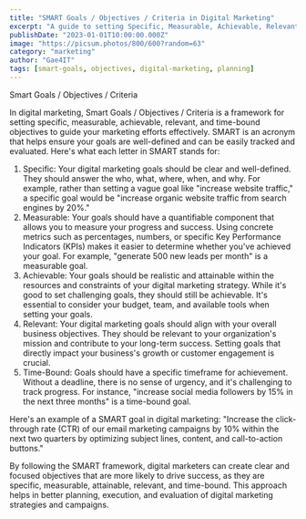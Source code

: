 ```yaml
---
title: "SMART Goals / Objectives / Criteria in Digital Marketing"
excerpt: "A guide to setting Specific, Measurable, Achievable, Relevant, and Time-bound (SMART) goals for effective digital marketing."
publishDate: "2023-01-01T10:00:00.000Z"
image: "https://picsum.photos/800/600?random=63"
category: "marketing"
author: "Gae4IT"
tags: [smart-goals, objectives, digital-marketing, planning]
---
```


Smart Goals / Objectives / Criteria

In digital marketing, Smart Goals / Objectives / Criteria is a framework for setting specific, measurable, achievable, relevant, and time-bound objectives to guide your marketing efforts effectively. SMART is an acronym that helps ensure your goals are well-defined and can be easily tracked and evaluated. Here's what each letter in SMART stands for:

1. Specific: Your digital marketing goals should be clear and well-defined. They should answer the who, what, where, when, and why. For example, rather than setting a vague goal like "increase website traffic," a specific goal would be "increase organic website traffic from search engines by 20%."
2. Measurable: Your goals should have a quantifiable component that allows you to measure your progress and success. Using concrete metrics such as percentages, numbers, or specific Key Performance Indicators (KPIs) makes it easier to determine whether you've achieved your goal. For example, "generate 500 new leads per month" is a measurable goal.
3. Achievable: Your goals should be realistic and attainable within the resources and constraints of your digital marketing strategy. While it's good to set challenging goals, they should still be achievable. It's essential to consider your budget, team, and available tools when setting your goals.
4. Relevant: Your digital marketing goals should align with your overall business objectives. They should be relevant to your organization's mission and contribute to your long-term success. Setting goals that directly impact your business's growth or customer engagement is crucial.
5. Time-Bound: Goals should have a specific timeframe for achievement. Without a deadline, there is no sense of urgency, and it's challenging to track progress. For instance, "increase social media followers by 15% in the next three months" is a time-bound goal.

Here's an example of a SMART goal in digital marketing: "Increase the click-through rate (CTR) of our email marketing campaigns by 10% within the next two quarters by optimizing subject lines, content, and call-to-action buttons."

By following the SMART framework, digital marketers can create clear and focused objectives that are more likely to drive success, as they are specific, measurable, attainable, relevant, and time-bound. This approach helps in better planning, execution, and evaluation of digital marketing strategies and campaigns.